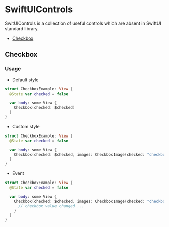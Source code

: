 # SwiftUIControls

SwitUIControls is a collection of useful controls which are absent in SwiftUI standard library.

- [Checkbox](##Checkbox)

## Checkbox
### Usage

- Default style
```swift
struct CheckboxExample: View {
  @State var checked = false

  var body: some View {
    Checkbox(checked: $checked)
  }
}
```

- Custom style
```swift
struct CheckboxExample: View {
  @State var checked = false

  var body: some View {
    Checkbox(checked: $checked, images: CheckboxImage(checked: "checkbox_checked", unchecked: "checkbox_unchecked"))
  }
}
```

- Event
```swift
struct CheckboxExample: View {
  @State var checked = false

  var body: some View {
    Checkbox(checked: $checked, images: CheckboxImage(checked: "checkbox_checked", unchecked: "checkbox_unchecked")) {
      // checkbox value changed ...
    }
  }
}
```

